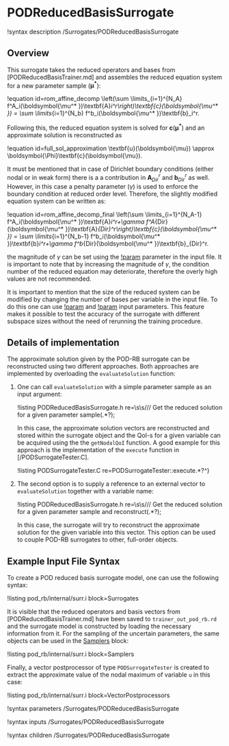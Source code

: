 # PODReducedBasisSurrogate

!syntax description /Surrogates/PODReducedBasisSurrogate

## Overview

This surrogate takes the reduced operators and bases from [PODReducedBasisTrainer.md]
and assembles the reduced equation system for a new parameter sample ($\boldsymbol{\mu^* }$):

!equation id=rom_affine_decomp
\left(\sum \limits_{i=1}^{N_A} f^A_i(\boldsymbol{\mu^* })\textbf{A}_i^r\right)\textbf{c}(\boldsymbol{\mu^* }) =
\sum \limits_{i=1}^{N_b} f^b_i(\boldsymbol{\mu^* })\textbf{b}_i^r.

Following this, the reduced equation system is solved for $\textbf{c}(\boldsymbol{\mu^* })$ and
an approximate solution is reconstructed as

!equation id=full_sol_approximation
\textbf{u}(\boldsymbol{\mu})
\approx
\boldsymbol{\Phi}\textbf{c}(\boldsymbol{\mu}).

It must be mentioned that in case of Dirichlet boundary conditions (either nodal or in weak form)
there is a a contribution in $\textbf{A}_{Dir}^r$ and $\textbf{b}_{Dir}^r$ as well.
However, in this case a penalty parameter ($\gamma$) is used to enforce the boundary condition at
reduced order level. Therefore, the slightly modified equation system can be written as:

!equation id=rom_affine_decomp_final
\left(\sum \limits_{i=1}^{N_A-1} f^A_i(\boldsymbol{\mu^* })\textbf{A}_i^r+\gamma f^A_{Dir}(\boldsymbol{\mu^* })\textbf{A}_{Dir}^r\right)\textbf{c}(\boldsymbol{\mu^* }) =
\sum \limits_{i=1}^{N_b-1} f^b_i(\boldsymbol{\mu^* })\textbf{b}_i^r+\gamma f^b_{Dir}(\boldsymbol{\mu^* })\textbf{b}_{Dir}^r.

the magnitude of $\gamma$ can be set using the [!param](/Surrogates/PODReducedBasisSurrogate/penalty) parameter in the input file. It is important
to note that by increasing the magnitude of $\gamma$, the condition number of the reduced equation
may deteriorate, therefore the overly high values are not recommended.

It is important to mention that the size of the reduced system can be modified by
changing the number of bases per variable in the input file. To do this one can
use [!param](/Surrogates/PODReducedBasisSurrogate/change_rank) and [!param](/Surrogates/PODReducedBasisSurrogate/new_ranks) input parameters. This feature makes it possible
to test the accuracy of the surrogate with different subspace sizes without the
need of rerunning the training procedure.

## Details of implementation

The approximate solution given by the POD-RB surrogate can be reconstructed using two different
approaches. Both approaches are implemented by overloading the `evaluateSolution` function:

1. One can call `evaluateSolution` with a simple parameter sample as an input argument:

   !listing PODReducedBasisSurrogate.h re=\s\s/// Get the reduced solution for a given parameter sample(.*?);

   In this case, the approximate solution vectors are reconstructed and stored within the surrogate object and
   the QoI-s for a given variable can be acquired using the the `getNodalQoI` function.
   A good example for this approach is the implementation of the `execute` function in [/PODSurrogateTester.C].

   !listing PODSurrogateTester.C re=PODSurrogateTester::execute.*?^}

2. The second option is to supply a reference to an external vector to `evaluateSolution`
   together with a variable name:

   !listing PODReducedBasisSurrogate.h re=\s\s/// Get the reduced solution for a given parameter sample and reconstruct(.*?);

   In this case, the surrogate will try to reconstruct the approximate solution for the given variable into
   this vector. This option can be used to couple POD-RB surrogates to other, full-order
   objects.

## Example Input File Syntax

To create a POD reduced basis surrogate model, one can use the following syntax:

!listing pod_rb/internal/surr.i block=Surrogates

It is visible that the reduced operators and basis vectors from [PODReducedBasisTrainer.md]
have been saved to `trainer_out_pod_rb.rd` and the surrogate model is constructed by
loading the necessary information from it. For the sampling
of the uncertain parameters, the same objects can be used in the [Samplers](Samplers/index.md) block:

!listing pod_rb/internal/surr.i block=Samplers

Finally, a vector postprocessor of type `PODSurrogateTester` is created to extract
the approximate value of the nodal maximum of variable `u` in this case:

!listing pod_rb/internal/surr.i block=VectorPostprocessors



!syntax parameters /Surrogates/PODReducedBasisSurrogate

!syntax inputs /Surrogates/PODReducedBasisSurrogate

!syntax children /Surrogates/PODReducedBasisSurrogate

